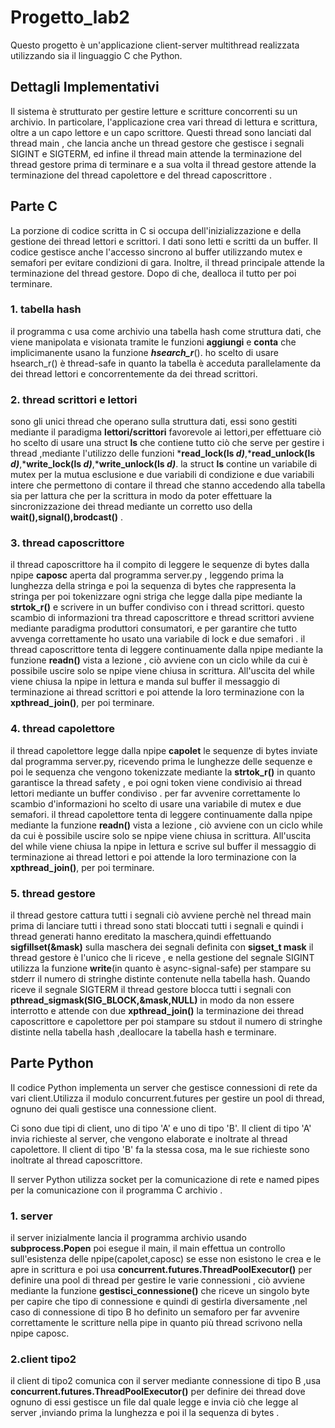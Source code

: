 # Progetto_lab2

Questo progetto è un'applicazione client-server multithread realizzata utilizzando sia il linguaggio C che Python.

## Dettagli Implementativi

Il sistema è strutturato per gestire letture e scritture concorrenti su un archivio. In particolare, l'applicazione crea vari thread di lettura e scrittura, oltre a un capo lettore e un capo scrittore. Questi thread sono lanciati dal thread main , che lancia anche un thread gestore che gestisce i segnali SIGINT e SIGTERM, ed infine il thread main attende la terminazione del thread gestore prima di terminare e a sua volta il thread gestore attende la terminazione del thread capolettore e del thread caposcrittore .

## Parte C

La porzione di codice scritta in C si occupa dell'inizializzazione e della gestione dei thread lettori e scrittori. I dati sono letti e scritti da un buffer. Il codice gestisce anche l'accesso sincrono al buffer utilizzando mutex e semafori per evitare condizioni di gara. Inoltre, il thread principale attende la terminazione del thread gestore. Dopo di che, dealloca il tutto per poi terminare.


### 1. tabella hash
il programma c usa come archivio una tabella hash come struttura dati, che viene manipolata e visionata tramite le funzioni **aggiungi** e **conta** che implicimanente usano la funzione ***hsearch_r***().
ho scelto di usare hsearch_r() è thread-safe in quanto la tabella è acceduta parallelamente da dei thread lettori e concorrentemente da dei thread scrittori.
### 2. thread scrittori e lettori
 sono gli unici thread che operano sulla struttura dati, essi sono gestiti mediante il paradigma **lettori/scrittori** favorevole ai lettori,per effettuare ciò ho scelto di usare una struct **ls** che contiene tutto ciò che serve per gestire i thread ,mediante l'utilizzo delle funzioni ***read_lock(ls *d)***,***read_unlock(ls *d)***,***write_lock(ls *d)***,***write_unlock(ls *d)***.
 la struct **ls** contine un variabile di mutex per la mutua esclusione e due variabili di condizione e due variabili intere che permettono di contare il thread che stanno accedendo alla tabella sia per lattura che per la scrittura in modo da poter effettuare la sincronizzazione dei thread mediante un corretto uso della ****wait(),signal(),brodcast()**** .
 ### 3. thread caposcrittore
 il thread caposcrittore ha il compito di leggere le sequenze di bytes dalla npipe ****caposc**** aperta dal programma server.py , leggendo prima la lunghezza della stringa e poi la sequenza di bytes che rappresenta la stringa per poi tokenizzare ogni striga che legge dalla pipe mediante la ****strtok_r()**** e scrivere in un buffer condiviso con i thread scrittori.
 questo scambio di informazioni tra thread caposcrittore e thread scrittori avviene mediante paradigma produttori consumatori, e per garantire che tutto avvenga correttamente ho usato una variabile di lock e due semafori .
 il thread caposcrittore tenta di leggere continuamente dalla npipe mediante la funzione ****readn()**** vista a lezione , ciò avviene con un ciclo while da cui è possibile uscire solo se npipe viene chiusa in scrittura.
 All'uscita del while viene chiusa la npipe in lettura e manda sul buffer il messaggio di terminazione ai thread scrittori e poi attende la loro terminazione con la ****xpthread_join()****, per poi terminare.
### 4. thread capolettore
il thread capolettore legge dalla npipe ****capolet**** le sequenze di bytes inviate dal programma server.py, ricevendo prima le lunghezze delle sequenze e poi le sequenza che vengono tokenizzate mediante la ****strtok_r()**** in quanto garantisce la thread safety , e poi ogni token viene condivisio ai thread lettori mediante un buffer condiviso .
per far avvenire correttamente lo scambio d'informazioni ho scelto di usare una variabile di mutex e due semafori.
il thread capolettore tenta di leggere continuamente dalla npipe mediante la funzione ****readn()**** vista a lezione , ciò avviene con un ciclo while da cui è possibile uscire solo se npipe viene chiusa in scrittura.
 All'uscita del while viene chiusa la npipe in lettura e scrive sul buffer il messaggio di terminazione ai thread lettori e poi attende la loro terminazione con la ****xpthread_join()****, per poi terminare.
### 5. thread gestore 
il thread gestore cattura tutti i segnali ciò avviene perchè nel thread main prima di lanciare tutti i thread sono stati bloccati tutti i segnali e quindi i thread generati hanno ereditato la maschera,quindi effettuando ****sigfillset(&mask)**** sulla maschera dei segnali definita con ****sigset_t mask**** il thread gestore è l'unico che li riceve , e nella gestione del segnale SIGINT utilizza la funzione ****write****(in quanto è async-signal-safe) per stampare su stderr il numero di stringhe distinte contenute nella tabella hash.
Quando riceve il segnale SIGTERM il thread gestore blocca tutti i segnali con ****pthread_sigmask(SIG_BLOCK,&mask,NULL)****  in modo da non essere interrotto e attende con due ****xpthread_join()**** la terminazione dei thread caposcrittore e capolettore per poi stampare su stdout il numero di stringhe distinte nella tabella hash ,deallocare la tabella hash e terminare.

## Parte Python

Il codice Python implementa un server che gestisce connessioni di rete da vari client.Utilizza il modulo concurrent.futures per gestire un pool di thread, ognuno dei quali gestisce una connessione client.

Ci sono due tipi di client, uno di tipo 'A' e uno di tipo 'B'. Il client di tipo 'A' invia richieste al server, che vengono elaborate e inoltrate al thread capolettore. Il client di tipo 'B' fa la stessa cosa, ma le sue richieste sono inoltrate al thread caposcrittore.

Il server Python utilizza socket per la comunicazione di rete e named pipes per la comunicazione con il programma C archivio .

### 1. server
il server inizialmente lancia il programma archivio usando ****subprocess.Popen**** poi esegue il main, il main effettua un controllo sull'esistenza delle npipe(capolet,caposc) se esse non esistono le crea e le apre in scrittura e poi usa ****concurrent.futures.ThreadPoolExecutor()****
per definire una pool di thread per gestire le varie connessioni , ciò avviene mediante la funzione ****gestisci_connessione()**** che riceve un singolo byte per capire che tipo di connessione e quindi di gestirla diversamente ,nel caso di connessione di tipo B ho definito un semaforo per far avvenire correttamente le scritture nella pipe in quanto più thread scrivono nella npipe caposc.

### 2.client tipo2
il client di tipo2 comunica con il server mediante connessione di tipo B ,usa 
****concurrent.futures.ThreadPoolExecutor()**** per definire dei thread dove ognuno di essi gestisce un file dal quale legge e invia ciò che legge al server ,inviando prima la lunghezza e poi il la sequenza di bytes .

